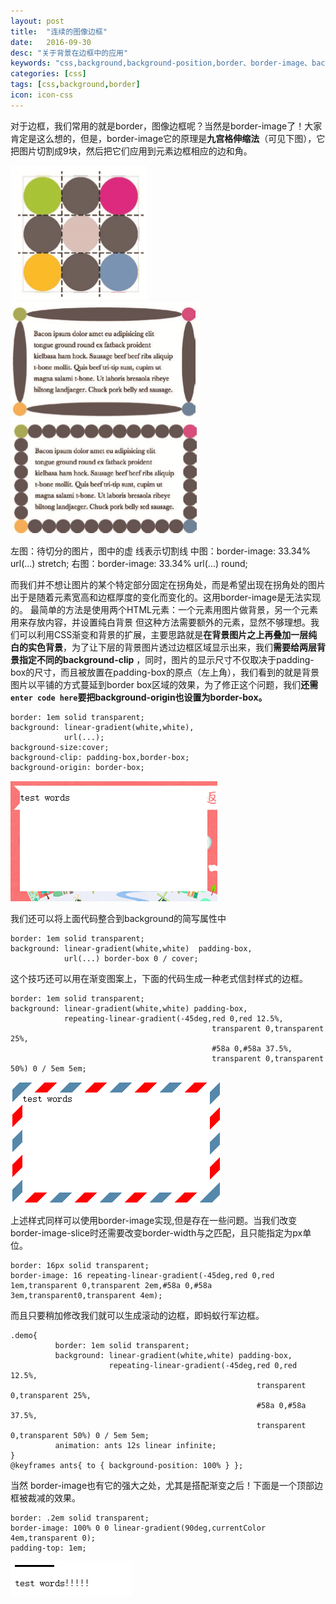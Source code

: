```yaml
---
layout: post
title:  "连续的图像边框"
date:   2016-09-30
desc: "关于背景在边框中的应用"
keywords: "css,background,background-position,border、border-image、background-size"
categories: [css]
tags: [css,background,border]
icon: icon-css
---
```

 
 
 
对于边框，我们常用的就是border，图像边框呢？当然是border-image了！大家肯定是这么想的，但是，border-image它的原理是**九宫格伸缩法**（可见下图），它把图片切割成9块，然后把它们应用到元素边框相应的边和角。

![Alt text](/blogImages/css/background-border1.png)
![Alt text](/blogImages/css/background-border2.png)
![Alt text](/blogImages/css/background-border3.png)

左图：待切分的图片，图中的虚 线表示切割线 中图：border-image: 33.34% url(...) stretch; 右图：border-image: 33.34% url(...) round;

而我们并不想让图片的某个特定部分固定在拐角处，而是希望出现在拐角处的图片出于是随着元素宽高和边框厚度的变化而变化的。这用border-image是无法实现的。
最简单的方法是使用两个HTML元素：一个元素用图片做背景，另一个元素用来存放内容，并设置纯白背景
但这种方法需要额外的元素，显然不够理想。我们可以利用CSS渐变和背景的扩展，主要思路就是**在背景图片之上再叠加一层纯白的实色背景**，为了让下层的背景图片透过边框区域显示出来，我们**需要给两层背景指定不同的background-clip** ，同时，图片的显示尺寸不仅取决于padding-box的尺寸，而且被放置在padding-box的原点（左上角），我们看到的就是背景图片以平铺的方式蔓延到border box区域的效果，为了修正这个问题，我们**还需`enter code here`要把background-origin也设置为border-box。**

``` stylus
border: 1em solid transparent;
background: linear-gradient(white,white),
            url(...);
background-size:cover;
background-clip: padding-box,border-box;
background-origin: border-box;
```
![Alt text](/blogImages/css/background-border4.png)

我们还可以将上面代码整合到background的简写属性中


``` stylus
border: 1em solid transparent;
background: linear-gradient(white,white)  padding-box,
            url(...) border-box 0 / cover;
```

这个技巧还可以用在渐变图案上，下面的代码生成一种老式信封样式的边框。

``` stylus
border: 1em solid transparent;
background: linear-gradient(white,white) padding-box,
            repeating-linear-gradient(-45deg,red 0,red 12.5%,
                                             transparent 0,transparent 25%,
                                             #58a 0,#58a 37.5%,
                                             transparent 0,transparent 50%) 0 / 5em 5em;
```
![Alt text](/blogImages/css/background-border5.png)

上述样式同样可以使用border-image实现,但是存在一些问题。当我们改变border-image-slice时还需要改变border-width与之匹配，且只能指定为px单位。

``` stylus
border: 16px solid transparent;
border-image: 16 repeating-linear-gradient(-45deg,red 0,red 1em,transparent 0,transparent 2em,#58a 0,#58a 3em,transparent0,transparent 4em);
```

而且只要稍加修改我们就可以生成滚动的边框，即蚂蚁行军边框。

``` stylus
.demo{
          border: 1em solid transparent;
          background: linear-gradient(white,white) padding-box,
                      repeating-linear-gradient(-45deg,red 0,red 12.5%,
                                                       transparent 0,transparent 25%,
                                                       #58a 0,#58a 37.5%,
                                                       transparent 0,transparent 50%) 0 / 5em 5em;
          animation: ants 12s linear infinite;
}
@keyframes ants{ to { background-position: 100% } };
```

当然 border-image也有它的强大之处，尤其是搭配渐变之后！下面是一个顶部边框被裁减的效果。

``` stylus
border: .2em solid transparent;
border-image: 100% 0 0 linear-gradient(90deg,currentColor 4em,transparent 0);
padding-top: 1em;
```
![Alt text](/blogImages/css/background-border6.png)



